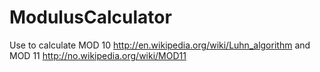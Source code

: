 # ModulusCalculator

Use to calculate MOD 10 http://en.wikipedia.org/wiki/Luhn_algorithm 
and MOD 11 http://no.wikipedia.org/wiki/MOD11
